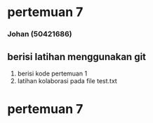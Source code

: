 # pertemuan 7
### Johan (50421686)

## berisi latihan menggunakan git

1. berisi kode pertemuan 1
2. latihan kolaborasi pada file test.txt
# pertemuan 7
